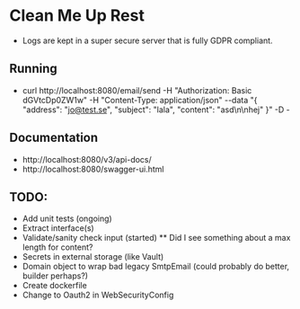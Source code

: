 
# Clean Me Up Rest

* Logs are kept in a super secure server that is fully GDPR compliant.

## Running

* curl http://localhost:8080/email/send -H "Authorization: Basic dGVtcDp0ZW1w" -H "Content-Type: application/json" --data "{ \"address\": \"jo@test.se\", \"subject\": \"lala\", \"content\": \"asd\n\nhej\" }" -D -

## Documentation

* http://localhost:8080/v3/api-docs/
* http://localhost:8080/swagger-ui.html

## TODO:
* Add unit tests (ongoing)
* Extract interface(s)
* Validate/sanity check input (started)
** Did I see something about a max length for content?
* Secrets in external storage (like Vault)
* Domain object to wrap bad legacy SmtpEmail (could probably do better, builder perhaps?)
* Create dockerfile
* Change to Oauth2 in WebSecurityConfig
